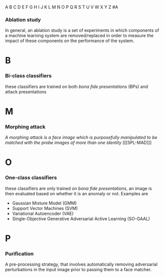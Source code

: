 A B C D E F G H I J K L M N O P Q R S T U V W X Y Z
#A
### Ablation study
In general, an ablation study is a set of experiments in which components of a machine learning system are removed/replaced in order to measure the impact of these components on the performance of the system.

# B
### Bi-class classifiers
these classifiers are trained on both *bona fide presentations* (BPs) and attack presentations
# M
### Morphing attack 
*A morphing attack is a face image which is purposefully manipulated to be matched with the probe images of more than one identity*  \[[[SPL-MAD]]\]


# O 
### One-class classifiers
these classifiers are only trained on *bona fide presentations*, an image is then evaluated based on whether it is an anomaly or not. 
Examples are 
- Gaussian Mixture Model (GMM)
- Support Vector Machines (SVM)
- Variational Autoencoder (VAE)
- Single-Objective Generative Adversarial Active Learning (SO-GAAL)

# P 

### Purification
A pre-processing strategy, that involves automatically removing adversarial perturbations in the input image prior to passing them to a face matcher.
